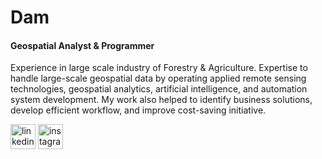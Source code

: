 # Dam
#### Geospatial Analyst & Programmer
Experience in large scale industry of Forestry & Agriculture. Expertise to handle large-scale geospatial data by operating applied remote sensing technologies, geospatial analytics, artificial intelligence, and automation system development. My work also helped to identify business solutions, develop efficient workflow, and improve cost-saving initiative.

[<img src='https://cdn.jsdelivr.net/npm/simple-icons@3.0.1/icons/linkedin.svg' alt='linkedin' height='40'>](https://www.linkedin.com/in/damar-panoto-166b85162/)  [<img src='https://cdn.jsdelivr.net/npm/simple-icons@3.0.1/icons/instagram.svg' alt='instagram' height='40'>](https://www.instagram.com/damar_panoto/) 
